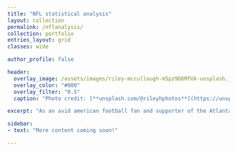 ```yaml
---
title: "NFL statistical analysis"
layout: collection
permalink: /nflanalysis/
collection: portfolio
entries_layout: grid
classes: wide

author_profile: false

header:
  overlay_image: /assets/images/riley-mccullough-m5pz9D6MfUk-unsplash.jpg
  overlay_color: "#000"
  overlay_filter: "0.5"
  caption: "Photo credit: [**unsplash.com/@rileyhphotos**](https://unsplash.com/@rileyhphotos)"

excerpt: "As an avid american football fan and supporter of the Atlanta Falcons, this page will host some statistical analysis that has helped me manage a range fantasy football teams. Stay tuned for updates on how I compiled my dataset, analysed relevant stats and used this to make team decisions!"

sidebar:
- text: "More content coming soon!"

---
```

